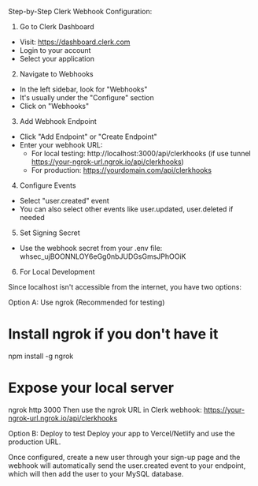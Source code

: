   Step-by-Step Clerk Webhook Configuration:

  1. Go to Clerk Dashboard

  - Visit: https://dashboard.clerk.com
  - Login to your account
  - Select your application

  2. Navigate to Webhooks

  - In the left sidebar, look for "Webhooks"
  - It's usually under the "Configure" section
  - Click on "Webhooks"

  3. Add Webhook Endpoint

  - Click "Add Endpoint" or "Create Endpoint"
  - Enter your webhook URL:
    - For local testing: http://localhost:3000/api/clerkhooks (if use tunnel https://your-ngrok-url.ngrok.io/api/clerkhooks)
    - For production: https://yourdomain.com/api/clerkhooks

  4. Configure Events

  - Select "user.created" event
  - You can also select other events like user.updated, user.deleted if needed

  5. Set Signing Secret

  - Use the webhook secret from your .env file: whsec_ujBOONNLOY6eGg0nbJUDGsGmsJPhOOiK

  6. For Local Development

  Since localhost isn't accessible from the internet, you have two options:

  Option A: Use ngrok (Recommended for testing)
  # Install ngrok if you don't have it
  npm install -g ngrok

  # Expose your local server
  ngrok http 3000
  Then use the ngrok URL in Clerk webhook: https://your-ngrok-url.ngrok.io/api/clerkhooks

  Option B: Deploy to test
  Deploy your app to Vercel/Netlify and use the production URL.

  Once configured, create a new user through your sign-up page and the webhook will automatically send the user.created event to your endpoint, which will then add the user to your MySQL database.